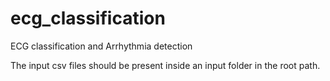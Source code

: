 # ecg_classification
ECG classification and Arrhythmia detection

The input csv files should be present inside an input folder in the root path.
